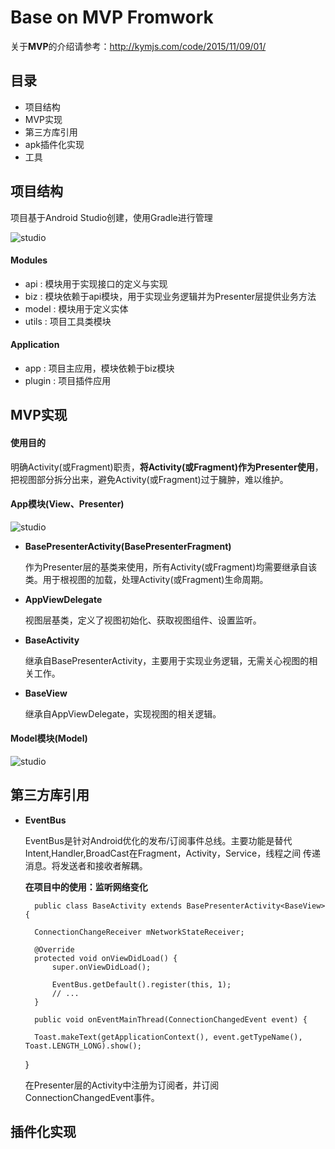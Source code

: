 # Base on MVP Fromwork

关于**MVP**的介绍请参考：<http://kymjs.com/code/2015/11/09/01/>


## 目录
* 项目结构
* MVP实现
* 第三方库引用
* apk插件化实现
* 工具


## 项目结构
项目基于Android Studio创建，使用Gradle进行管理

![studio](http://7xlay8.com2.z0.glb.qiniucdn.com/QQ20151127-0.png)

#### Modules

- api	: 模块用于实现接口的定义与实现
- biz	: 模块依赖于api模块，用于实现业务逻辑并为Presenter层提供业务方法
- model	: 模块用于定义实体
- utils	: 项目工具类模块

#### Application

- app	 	: 项目主应用，模块依赖于biz模块
- plugin	: 项目插件应用



## MVP实现

#### 使用目的

明确Activity(或Fragment)职责，**将Activity(或Fragment)作为Presenter使用**，把视图部分拆分出来，避免Activity(或Fragment)过于臃肿，难以维护。

#### App模块(View、Presenter)

![studio](http://7xlay8.com2.z0.glb.qiniucdn.com/QQ20151127-1.png)

- **BasePresenterActivity(BasePresenterFragment)**

	作为Presenter层的基类来使用，所有Activity(或Fragment)均需要继承自该类。用于根视图的加载，处理Activity(或Fragment)生命周期。
	
- **AppViewDelegate**

	视图层基类，定义了视图初始化、获取视图组件、设置监听。
	
- **BaseActivity**

	继承自BasePresenterActivity，主要用于实现业务逻辑，无需关心视图的相关工作。
	
- **BaseView**

	继承自AppViewDelegate，实现视图的相关逻辑。
	

#### Model模块(Model)

![studio](http://7xlay8.com2.z0.glb.qiniucdn.com/QQ20151127-2.png)



## 第三方库引用

- **EventBus**

	EventBus是针对Android优化的发布/订阅事件总线。主要功能是替代	Intent,Handler,BroadCast在Fragment，Activity，Service，线程之间	传递消息。将发送者和接收者解耦。



	**在项目中的使用：监听网络变化**
	
		
		public class BaseActivity extends BasePresenterActivity<BaseView> {

    	ConnectionChangeReceiver mNetworkStateReceiver;

    	@Override
    	protected void onViewDidLoad() {
        	super.onViewDidLoad();

        	EventBus.getDefault().register(this, 1);
        	// ...
		}
		
		public void onEventMainThread(ConnectionChangedEvent event) {

        Toast.makeText(getApplicationContext(), event.getTypeName(), Toast.LENGTH_LONG).show();
    }

	在Presenter层的Activity中注册为订阅者，并订阅ConnectionChangedEvent事件。





## 插件化实现

